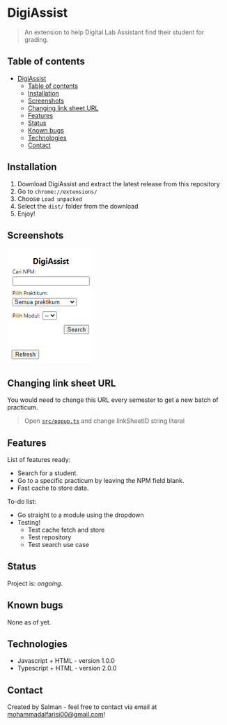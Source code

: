 # DigiAssist
> An extension to help Digital Lab Assistant find their student for grading.

## Table of contents
- [DigiAssist](#digiassist)
  - [Table of contents](#table-of-contents)
  - [Installation](#installation)
  - [Screenshots](#screenshots)
  - [Changing link sheet URL](#changing-link-sheet-url)
  - [Features](#features)
  - [Status](#status)
  - [Known bugs](#known-bugs)
  - [Technologies](#technologies)
  - [Contact](#contact)

## Installation
1. Download DigiAssist and extract the latest release from this repository
2. Go to `chrome://extensions/`
3. Choose `Load unpacked`
4. Select the `dist/` folder from the download
5. Enjoy!

## Screenshots
![Example screenshot](/screenshots/popup.PNG?raw=true)

## Changing link sheet URL
You would need to change this URL every semester to get a new batch of practicum.
> Open [`src/popup.ts`](src/popup.ts) and change linkSheetID string literal

## Features
List of features ready:
* Search for a student. 
* Go to a specific practicum by leaving the NPM field blank.
* Fast cache to store data.

To-do list:
* Go straight to a module using the dropdown
* Testing!
  * Test cache fetch and store
  * Test repository
  * Test search use case

## Status
Project is: _ongoing_.

## Known bugs
None as of yet.

## Technologies
* Javascript + HTML - version 1.0.0
* Typescript + HTML - version 2.0.0

## Contact
Created by Salman - feel free to contact via email at mohammadalfarisi00@gmail.com!

